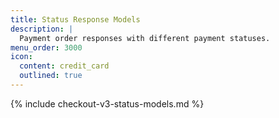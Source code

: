 ```yaml
---
title: Status Response Models
description: |
  Payment order responses with different payment statuses.
menu_order: 3000
icon:
  content: credit_card
  outlined: true
---
```


{% include checkout-v3-status-models.md %}
